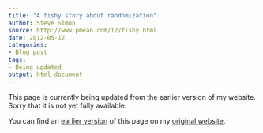 ```yaml
---
title: "A fishy story about randomization"
author: Steve Simon
source: http://www.pmean.com/12/fishy.html
date: 2012-05-12
categories:
- Blog post
tags:
- Being updated
output: html_document
---
```


This page is currently being updated from the earlier version of my website. Sorry that it is not yet fully available.

<!---More--->

You can find an [earlier version][sim1] of this page on my [original website][sim2].

[sim1]: http://www.pmean.com/12/fishy.html
[sim2]: http://www.pmean.com/original_site.html

